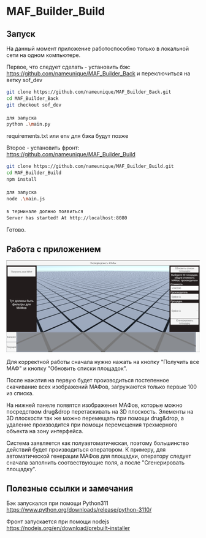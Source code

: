# MAF_Builder_Build

## Запуск

На данный момент приложение работоспособно только в локальной сети на одном компьютере.

Первое, что следует сделать - установить бэк:
https://github.com/nameunique/MAF_Builder_Back
и переключиться на ветку sof_dev
``` bash
git clone https://github.com/nameunique/MAF_Builder_Back.git
cd MAF_Builder_Back
git checkout sof_dev

для запуска
python .\main.py
```
requirements.txt или env для бэка будут позже

Второе - установить фронт:
https://github.com/nameunique/MAF_Builder_Build

``` bash
git clone https://github.com/nameunique/MAF_Builder_Build.git
cd MAF_Builder_Build
npm install

для запуска
node .\main.js

в терминале должно появиться
Server has started! At http://localhost:8080
```

Готово.

## Работа с приложением

![alt text](readme_images/main_view.png)

Для корректной работы сначала нужно нажать на кнопку "Получить все МАФ" и кнопку "Обновить списки площадок".

После нажатия на первую будет производиться постепенное скачивание всех изображений МАФов, загружаются только первые 100 из списка.

На нижней панеле появятся изображения МАФов, которые можно посредством drug&drop перетаскивать на 3D плоскость. Элементы на 3D плоскости так же можно перемещать при помощи drug&drop, а удаление производится при помощи перемещения трехмерного объекта на зону интерфейса.

Система заявляется как полуавтоматическая, поэтому большинство действий будет производиться оператором. К примеру, для автоматической генерации МАФов для площадки, оператору следует сначала заполнить соотвествующие поля, а после "Сгенерировать площадку".

## Полезные ссылки и замечания

Бэк запускался при помощи Python311
https://www.python.org/downloads/release/python-3110/

Фронт запускается при помощи nodejs
https://nodejs.org/en/download/prebuilt-installer
